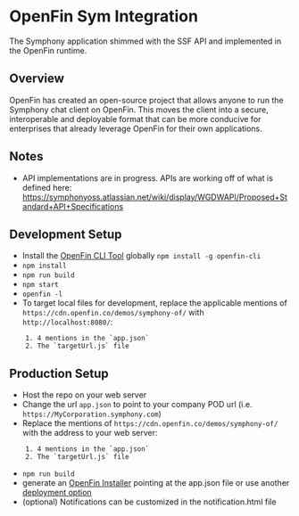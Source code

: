# OpenFin Sym Integration
The Symphony application shimmed with the SSF API and implemented in the OpenFin runtime.

## Overview
OpenFin has created an open-source project that allows anyone to run the Symphony chat client on OpenFin. This moves the client into a secure, interoperable and deployable format that can be more conducive for enterprises that already leverage OpenFin for their own applications. 

## Notes
- API implementations are in progress.  APIs are working off of what is defined here: https://symphonyoss.atlassian.net/wiki/display/WGDWAPI/Proposed+Standard+API+Specifications

## Development Setup
- Install the [OpenFin CLI Tool](https://github.com/openfin/openfin-cli) globally `npm install -g openfin-cli`
- `npm install`
- `npm run build`
- `npm start`
- `openfin -l`
- To target local files for development, replace the applicable mentions of `https://cdn.openfin.co/demos/symphony-of/` with `http://localhost:8080/`: 
~~~~
    1. 4 mentions in the `app.json`
    2. The `targetUrl.js` file
~~~~

## Production Setup
- Host the repo on your web server
- Change the url `app.json` to point to your company POD url (i.e. `https://MyCorporation.symphony.com`)
- Replace the mentions of `https://cdn.openfin.co/demos/symphony-of/` with the address to your web server: 
~~~~
    1. 4 mentions in the `app.json`
    2. The `targetUrl.js` file
~~~~
- `npm run build`
- generate an [OpenFin Installer](https://install.openfin.co/) pointing at the app.json file or use another [deployment option](https://openfin.co/options/)
- (optional) Notifications can be customized in the notification.html file

